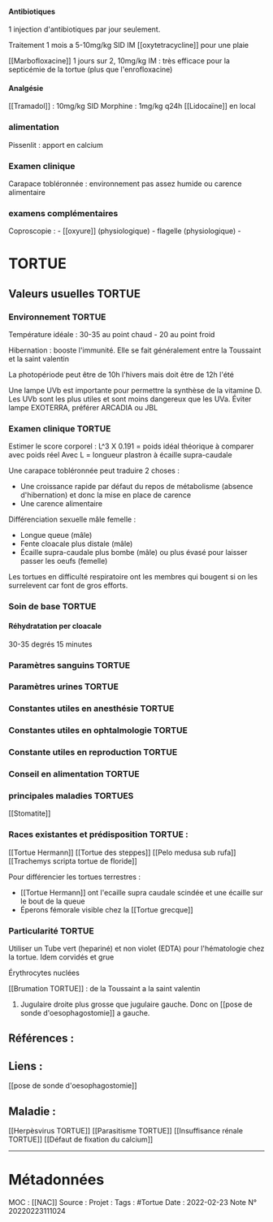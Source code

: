
#### Antibiotiques
1 injection d'antibiotiques par jour seulement. 

Traitement 1 mois a 5-10mg/kg SID IM [[oxytetracycline]] pour une plaie 

[[Marbofloxacine]] 1 jours sur 2, 10mg/kg IM : très efficace pour la septicémie de la tortue (plus que l'enrofloxacine)

#### Analgésie
[[Tramadol]] : 10mg/kg SID
Morphine : 1mg/kg q24h
[[Lidocaïne]] en local


### alimentation
Pissenlit : apport en calcium

### Examen clinique
Carapace tobléronnée : environnement pas assez humide ou carence alimentaire 




### examens complémentaires
Coproscopie :
	- [[oxyure]] (physiologique)
	- flagelle (physiologique)
	-

# TORTUE
## Valeurs usuelles TORTUE

### Environnement TORTUE
Température idéale :
30-35 au point chaud - 20 au point froid

Hibernation : booste l'immunité. Elle se fait généralement entre la Toussaint et la saint valentin

La photopériode peut être de 10h l'hivers mais doit être de 12h l'été

Une lampe UVb est importante pour permettre la synthèse de la vitamine D. Les UVb sont les plus utiles et sont moins dangereux que les UVa. Éviter lampe EXOTERRA, préférer ARCADIA ou JBL

### Examen clinique TORTUE
Estimer le score corporel :
L^3 X 0.191 = poids idéal théorique à comparer avec poids réel
Avec L = longueur plastron à écaille supra-caudale

Une carapace tobléronnée peut traduire 2 choses :
- Une croissance rapide par défaut du repos de métabolisme (absence d'hibernation) et donc la mise en place de carence
- Une carence alimentaire

Différenciation sexuelle mâle femelle :
- Longue queue (mâle)
- Fente cloacale plus distale (mâle)
- Écaille supra-caudale plus bombe (mâle) ou plus évasé pour laisser passer les oeufs (femelle)

Les tortues en difficulté respiratoire ont les membres qui bougent si on les surrelevent car font de gros efforts.

### Soin de base TORTUE

#### Réhydratation per cloacale
30-35 degrés
15 minutes

### Paramètres sanguins TORTUE
### Paramètres urines TORTUE
### Constantes utiles en anesthésie TORTUE
### Constantes utiles en ophtalmologie TORTUE
### Constante utiles en reproduction TORTUE
### Conseil en alimentation TORTUE
### principales maladies TORTUES
[[Stomatite]]
### Races existantes et prédisposition TORTUE :

[[Tortue Hermann]]
[[Tortue des steppes]]
[[Pelo medusa sub rufa]]
[[Trachemys scripta tortue de floride]]

Pour différencier les tortues terrestres :
- [[Tortue Hermann]] ont l'ecaille supra caudale scindée et une écaille sur le bout de la queue 
- Éperons fémorale visible chez la [[Tortue grecque]]




### Particularité TORTUE
Utiliser un Tube vert (hepariné) et non violet (EDTA) pour l'hématologie chez la tortue. Idem corvidés et grue

Érythrocytes nuclées

[[Brumation TORTUE]] : de la Toussaint a la saint valentin

1. Jugulaire droite plus grosse que jugulaire gauche. Donc on  [[pose de sonde d'oesophagostomie]] a gauche.

## Références :
>
 

## Liens :
[[pose de sonde d'oesophagostomie]]

## Maladie :
[[Herpèsvirus TORTUE]]
[[Parasitisme TORTUE]]
[[Insuffisance rénale TORTUE]]
[[Défaut de fixation du calcium]]

***
# Métadonnées
MOC : [[NAC]]
Source :
Projet :
Tags : #Tortue
Date : 2022-02-23
Note N° 20220223111024